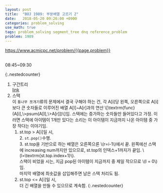 ```yaml
---
layout: post
title:  "BOJ 1989: 부분배열 고르기 2"
date:   2018-05-20 09:26:00 +0900
categories: problem_solving
use_math: true
tags: problem_solving segment_tree dnq reference_problem
problem: 1989
---
```


<a target="_blank" href="https://www.acmicpc.net/problem/{{page.problem}}">https://www.acmicpc.net/problem/{{page.problem}}</a><br/><br/>
  
  
08:45~09:30  

{:.nestedcounter}
1. 구간트리  
<a href="{{site.url}}/problem_solving/2018/03/11/select-partial-set.html" target="_blank">link</a>
2. 스택  
이 `통나무 쪼개기`류의 문제에서 결국 구해야 하는 건,  각 A[i]당 왼쪽, 오른쪽으로 A[i]보다 큰 숫자들로 이루어진 배열 A[l]~A[r]과의 연산 \\[\textrm\{func\}(A[i],\\>psum(A[l],\\>A[r]])\\]임. 스택에는 증가하는 숫자들만 들어있다고 가정. 이러면 스택에 아이템이 1개만 있다는 소리는 이 아이템이 지금까지 나온 아이템 중 가장 작다는 이야기임.
	1. st.top > A[i]일 시,  
		2. `st.pop()`수행.  
		3. st.top을 기반으로 하는 배열은 오른쪽으론 \\(r=i-1\\)에서 끝. 왼쪽에선 스택에 increasing num까지만 있으므로, st.top의 인덱스+1까지가 끝임. \\(l=\textrm\{st.top.index+1\}\\).  
		스택이 비었을 시는, 지금 pop된 아이템이 지금까지 중 제일 작으므로 \\(l = 0\\)임.  
		마지막 배열에 최솟값을 삽입해주면 남은 스택 처리도 됨.
	2. st.top <= A[i]일 시,  
	더 긴 배열을 만들 수 있으므로 계속함.
{:.nestedcounter}
